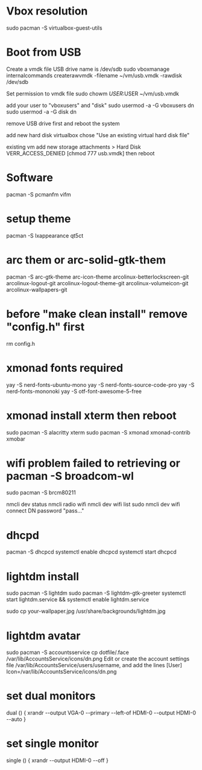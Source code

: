 # Vbox resolution
sudo pacman -S virtualbox-guest-utils

# Boot from USB
Create a vmdk file
USB drive name is /dev/sdb
sudo vboxmanage internalcommands createrawvmdk -filename ~/vm/usb.vmdk -rawdisk /dev/sdb

Set permission to vmdk file
sudo chowm $USER:$USER ~/vm/usb.vmdk

add your user to "vboxusers" and "disk"
sudo usermod -a -G vboxusers dn
sudo usermod -a -G disk dn

remove USB drive first and reboot the system

add new hard disk
virtualbox chose "Use an existing virtual hard disk file"

existing vm
add new storage attachments > Hard Disk
VERR_ACCESS_DENIED [chmod 777 usb.vmdk] then reboot

# Software
pacman -S pcmanfm vifm

# setup theme
pacman -S lxappearance qt5ct
# arc them or arc-solid-gtk-them
pacman -S arc-gtk-theme arc-icon-theme
arcolinux-betterlockscreen-git
arcolinux-logout-git
arcolinux-logout-theme-git
arcolinux-volumeicon-git
arcolinux-wallpapers-git

# before "make clean install" remove "config.h" first
rm config.h

# xmonad fonts required
yay -S nerd-fonts-ubuntu-mono
yay -S nerd-fonts-source-code-pro
yay -S nerd-fonts-mononoki
yay -S otf-font-awesome-5-free

# xmonad install xterm then reboot
sudo pacman -S alacritty xterm
sudo pacman -S xmonad xmonad-contrib xmobar

# wifi problem failed to retrieving or pacman -S broadcom-wl
sudo pacman -S brcm80211

nmcli dev status
nmcli radio wifi
nmcli dev wifi list
sudo nmcli dev wifi connect DN password "pass..."


# dhcpd
pacman -S dhcpcd
systemctl enable dhcpcd
systemctl start dhcpcd

# lightdm install
sudo pacman -S lightdm
sudo pacman -S lightdm-gtk-greeter
systemctl start lightdm.service && systemctl enable lightdm.service

sudo cp your-wallpaper.jpg /usr/share/backgrounds/lightdm.jpg

# lightdm avatar
sudo pacman -S accountsservice
cp dotfile/.face /var/lib/AccountsService/icons/dn.png
Edit or create the account settings file /var/lib/AccountsService/users/username, and add the lines
[User]
Icon=/var/lib/AccountsService/icons/dn.png

# set dual monitors
dual () {
    xrandr --output VGA-0 --primary --left-of HDMI-0 --output HDMI-0 --auto
}

# set single monitor
single () {
    xrandr --output HDMI-0 --off
}
